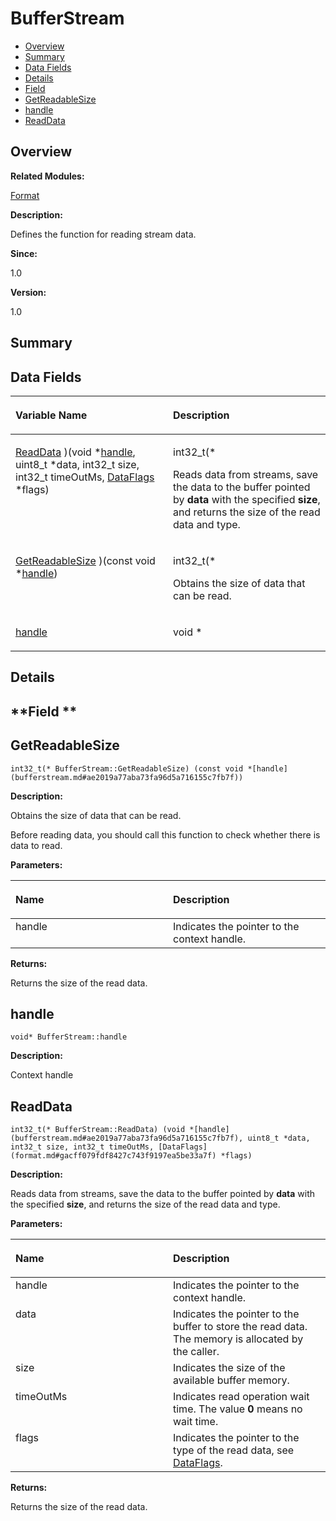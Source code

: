 # BufferStream<a name="EN-US_TOPIC_0000001055518082"></a>

-   [Overview](#section939158420165630)
-   [Summary](#section1466875558165630)
-   [Data Fields](#pub-attribs)
-   [Details](#section498541529165630)
-   [Field](#section151440637165630)
-   [GetReadableSize](#a24e47ffeb7e9c2a8e01f83ffb3a16407)
-   [handle](#ae2019a77aba73fa96d5a716155c7fb7f)
-   [ReadData](#af0c4387f21bba2c1f02a5310daa95a00)

## **Overview**<a name="section939158420165630"></a>

**Related Modules:**

[Format](format.md)

**Description:**

Defines the function for reading stream data. 

**Since:**

1.0

**Version:**

1.0

## **Summary**<a name="section1466875558165630"></a>

## Data Fields<a name="pub-attribs"></a>

<a name="table976936501165630"></a>
<table><thead align="left"><tr id="row1046523566165630"><th class="cellrowborder" valign="top" width="50%" id="mcps1.1.3.1.1"><p id="p2008007869165630"><a name="p2008007869165630"></a><a name="p2008007869165630"></a>Variable Name</p>
</th>
<th class="cellrowborder" valign="top" width="50%" id="mcps1.1.3.1.2"><p id="p1023077644165630"><a name="p1023077644165630"></a><a name="p1023077644165630"></a>Description</p>
</th>
</tr>
</thead>
<tbody><tr id="row2029404786165630"><td class="cellrowborder" valign="top" width="50%" headers="mcps1.1.3.1.1 "><p id="p1818822082165630"><a name="p1818822082165630"></a><a name="p1818822082165630"></a><a href="bufferstream.md#af0c4387f21bba2c1f02a5310daa95a00">ReadData</a> )(void *<a href="bufferstream.md#ae2019a77aba73fa96d5a716155c7fb7f">handle</a>, uint8_t *data, int32_t size, int32_t timeOutMs, <a href="format.md#gacff079fdf8427c743f9197ea5be33a7f">DataFlags</a> *flags)</p>
</td>
<td class="cellrowborder" valign="top" width="50%" headers="mcps1.1.3.1.2 "><p id="p39435269165630"><a name="p39435269165630"></a><a name="p39435269165630"></a>int32_t(* </p>
<p id="p1988458567165630"><a name="p1988458567165630"></a><a name="p1988458567165630"></a>Reads data from streams, save the data to the buffer pointed by <strong id="b1059295911165630"><a name="b1059295911165630"></a><a name="b1059295911165630"></a>data</strong> with the specified <strong id="b1497910262165630"><a name="b1497910262165630"></a><a name="b1497910262165630"></a>size</strong>, and returns the size of the read data and type. </p>
</td>
</tr>
<tr id="row1999330275165630"><td class="cellrowborder" valign="top" width="50%" headers="mcps1.1.3.1.1 "><p id="p2089599889165630"><a name="p2089599889165630"></a><a name="p2089599889165630"></a><a href="bufferstream.md#a24e47ffeb7e9c2a8e01f83ffb3a16407">GetReadableSize</a> )(const void *<a href="bufferstream.md#ae2019a77aba73fa96d5a716155c7fb7f">handle</a>)</p>
</td>
<td class="cellrowborder" valign="top" width="50%" headers="mcps1.1.3.1.2 "><p id="p1281082419165630"><a name="p1281082419165630"></a><a name="p1281082419165630"></a>int32_t(* </p>
<p id="p1392032620165630"><a name="p1392032620165630"></a><a name="p1392032620165630"></a>Obtains the size of data that can be read. </p>
</td>
</tr>
<tr id="row138442628165630"><td class="cellrowborder" valign="top" width="50%" headers="mcps1.1.3.1.1 "><p id="p1211382201165630"><a name="p1211382201165630"></a><a name="p1211382201165630"></a><a href="bufferstream.md#ae2019a77aba73fa96d5a716155c7fb7f">handle</a></p>
</td>
<td class="cellrowborder" valign="top" width="50%" headers="mcps1.1.3.1.2 "><p id="p733505623165630"><a name="p733505623165630"></a><a name="p733505623165630"></a>void * </p>
</td>
</tr>
</tbody>
</table>

## **Details**<a name="section498541529165630"></a>

## **Field **<a name="section151440637165630"></a>

## GetReadableSize<a name="a24e47ffeb7e9c2a8e01f83ffb3a16407"></a>

```
int32_t(* BufferStream::GetReadableSize) (const void *[handle](bufferstream.md#ae2019a77aba73fa96d5a716155c7fb7f))
```

 **Description:**

Obtains the size of data that can be read. 

Before reading data, you should call this function to check whether there is data to read.

**Parameters:**

<a name="table1772193989165630"></a>
<table><thead align="left"><tr id="row832346728165630"><th class="cellrowborder" valign="top" width="50%" id="mcps1.1.3.1.1"><p id="p346323288165630"><a name="p346323288165630"></a><a name="p346323288165630"></a>Name</p>
</th>
<th class="cellrowborder" valign="top" width="50%" id="mcps1.1.3.1.2"><p id="p1100700483165630"><a name="p1100700483165630"></a><a name="p1100700483165630"></a>Description</p>
</th>
</tr>
</thead>
<tbody><tr id="row2000575421165630"><td class="cellrowborder" valign="top" width="50%" headers="mcps1.1.3.1.1 ">handle</td>
<td class="cellrowborder" valign="top" width="50%" headers="mcps1.1.3.1.2 ">Indicates the pointer to the context handle. </td>
</tr>
</tbody>
</table>

**Returns:**

Returns the size of the read data. 

## handle<a name="ae2019a77aba73fa96d5a716155c7fb7f"></a>

```
void* BufferStream::handle
```

 **Description:**

Context handle 

## ReadData<a name="af0c4387f21bba2c1f02a5310daa95a00"></a>

```
int32_t(* BufferStream::ReadData) (void *[handle](bufferstream.md#ae2019a77aba73fa96d5a716155c7fb7f), uint8_t *data, int32_t size, int32_t timeOutMs, [DataFlags](format.md#gacff079fdf8427c743f9197ea5be33a7f) *flags)
```

 **Description:**

Reads data from streams, save the data to the buffer pointed by  **data**  with the specified  **size**, and returns the size of the read data and type. 

**Parameters:**

<a name="table545953811165630"></a>
<table><thead align="left"><tr id="row547699613165630"><th class="cellrowborder" valign="top" width="50%" id="mcps1.1.3.1.1"><p id="p152632416165630"><a name="p152632416165630"></a><a name="p152632416165630"></a>Name</p>
</th>
<th class="cellrowborder" valign="top" width="50%" id="mcps1.1.3.1.2"><p id="p712347806165630"><a name="p712347806165630"></a><a name="p712347806165630"></a>Description</p>
</th>
</tr>
</thead>
<tbody><tr id="row1757451952165630"><td class="cellrowborder" valign="top" width="50%" headers="mcps1.1.3.1.1 ">handle</td>
<td class="cellrowborder" valign="top" width="50%" headers="mcps1.1.3.1.2 ">Indicates the pointer to the context handle. </td>
</tr>
<tr id="row939730681165630"><td class="cellrowborder" valign="top" width="50%" headers="mcps1.1.3.1.1 ">data</td>
<td class="cellrowborder" valign="top" width="50%" headers="mcps1.1.3.1.2 ">Indicates the pointer to the buffer to store the read data. The memory is allocated by the caller. </td>
</tr>
<tr id="row1612575276165630"><td class="cellrowborder" valign="top" width="50%" headers="mcps1.1.3.1.1 ">size</td>
<td class="cellrowborder" valign="top" width="50%" headers="mcps1.1.3.1.2 ">Indicates the size of the available buffer memory. </td>
</tr>
<tr id="row1437058988165630"><td class="cellrowborder" valign="top" width="50%" headers="mcps1.1.3.1.1 ">timeOutMs</td>
<td class="cellrowborder" valign="top" width="50%" headers="mcps1.1.3.1.2 ">Indicates read operation wait time. The value <strong id="b40029899165630"><a name="b40029899165630"></a><a name="b40029899165630"></a>0</strong> means no wait time. </td>
</tr>
<tr id="row1797389910165630"><td class="cellrowborder" valign="top" width="50%" headers="mcps1.1.3.1.1 ">flags</td>
<td class="cellrowborder" valign="top" width="50%" headers="mcps1.1.3.1.2 ">Indicates the pointer to the type of the read data, see <a href="format.md#gacff079fdf8427c743f9197ea5be33a7f">DataFlags</a>. </td>
</tr>
</tbody>
</table>

**Returns:**

Returns the size of the read data. 

